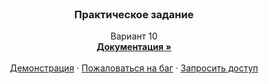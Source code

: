 <div id="top"></div>
<!-- [![Авторы][contributors-shield]][contributors-url]
[![Forks][forks-shield]][forks-url]
[![Подписчики][stars-shield]][stars-url]
[![Issues][issues-shield]][issues-url]
[![MIT License][license-shield]][license-url]
[![LinkedIn][linkedin-shield]][linkedin-url] -->

<br />
<div align="center">
  <a href="https://github.com/M-i-r-o-17/PracticalTask">
<!--     <img src="images/logo.png" alt="Logo" width="80" height="80"> -->
  </a>

<h3 align="center">Практическое задание</h3>

  <p align="center">
    Вариант 10
    <br />
    <a href="https://github.com/M-i-r-o-17/PracticalTask"><strong>Документация »</strong></a>
    <br />
    <br />
    <a href="https://github.com/M-i-r-o-17/PracticalTask">Демонстрация</a>
    ·
    <a href="https://github.com/M-i-r-o-17/PracticalTask/issues">Пожаловаться на баг</a>
    ·
    <a href="https://github.com/M-i-r-o-17/PracticalTask/issues">Запросить доступ</a>
  </p>
</div>
